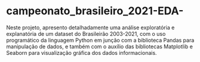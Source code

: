 # campeonato_brasileiro_2021-EDA-
Neste projeto, apresento detalhadamente uma análise exploratória e explanatória de um dataset do Brasileirão 2003-2021, com o uso programático da linguagem Python em junção com a biblioteca Pandas para manipulação de dados, e também com o auxílio das bibliotecas Matplotlib e Seaborn para visualização gráfica dos dados informacionais. 
